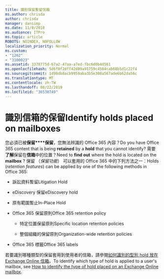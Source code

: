 ```yaml
---
title: 識別保留暫留信箱
ms.author: chrisda
author: chrisda
manager: dansimp
ms.date: 11/8/2018
ms.audience: ITPro
ms.topic: article
ROBOTS: NOINDEX, NOFOLLOW
localization_priority: Normal
ms.custom:
- "1202"
- "3100023"
ms.assetid: 3378775d-67a2-47aa-a7ed-fbc6d0b4d561
ms.openlocfilehash: 5d6f8f2dff42d89a91759c4504cab68b5d1c22f4
ms.sourcegitcommit: 1d98db8acb9959aba3b5e308a567ade6b62da56c
ms.translationtype: MT
ms.contentlocale: zh-TW
ms.lasthandoff: 08/22/2019
ms.locfileid: "36538749"
---
```

# <a name="identify-holds-placed-on-mailboxes"></a><span data-ttu-id="0437b-102">識別信箱的保留</span><span class="sxs-lookup"><span data-stu-id="0437b-102">Identify holds placed on mailboxes</span></span>

<span data-ttu-id="0437b-103">您必須已被**保留\*\*\*\*保留**，您無法辨識的 Office 365 內容？</span><span class="sxs-lookup"><span data-stu-id="0437b-103">Do you have Office 365 content that is being **retained** by a **hold** that you cannot identify?</span></span> <span data-ttu-id="0437b-104">需要**了解**保留在**信箱**中的位置？</span><span class="sxs-lookup"><span data-stu-id="0437b-104">Need to **find out** where the hold is located on the **mailbox** ?</span></span> <span data-ttu-id="0437b-105">保留 （*保留功能*） 可以套用的 Office 365 中的下列方法之一：</span><span class="sxs-lookup"><span data-stu-id="0437b-105">Holds (*retention features*) can be applied by one of the following methods in Office 365:</span></span>
  
- <span data-ttu-id="0437b-106">訴訟資料暫留</span><span class="sxs-lookup"><span data-stu-id="0437b-106">Litigation Hold</span></span>

- <span data-ttu-id="0437b-107">eDiscovery 保留</span><span class="sxs-lookup"><span data-stu-id="0437b-107">eDiscovery hold</span></span>

- <span data-ttu-id="0437b-108">原有範圍暫止</span><span class="sxs-lookup"><span data-stu-id="0437b-108">In-Place Hold</span></span>

- <span data-ttu-id="0437b-109">Office 365 保留原則</span><span class="sxs-lookup"><span data-stu-id="0437b-109">Office 365 retention policy</span></span> 

  - <span data-ttu-id="0437b-110">特定位置保留原則</span><span class="sxs-lookup"><span data-stu-id="0437b-110">Specific location retention policies</span></span>

  - <span data-ttu-id="0437b-111">整個組織的保留原則</span><span class="sxs-lookup"><span data-stu-id="0437b-111">Organization-wide retention policies</span></span>

- <span data-ttu-id="0437b-112">Office 365 標籤</span><span class="sxs-lookup"><span data-stu-id="0437b-112">Office 365 labels</span></span>

<span data-ttu-id="0437b-113">若要識別哪種類型的保留套用到使用者的信箱，請參閱[如何識別的型別 hold 放在 Exchange Online 信箱](https://docs.microsoft.com/office365/securitycompliance/identify-a-hold-on-an-exchange-online-mailbox)。</span><span class="sxs-lookup"><span data-stu-id="0437b-113">To identify which type of hold is applied to a user's mailbox, see [How to identify the type of hold placed on an Exchange Online mailbox](https://docs.microsoft.com/office365/securitycompliance/identify-a-hold-on-an-exchange-online-mailbox).</span></span>
